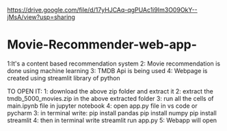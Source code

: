 https://drive.google.com/file/d/17yHJCAq-qgPUAc1i9Im3O09OkY--jMsA/view?usp=sharing


# Movie-Recommender-web-app-  


1:It's a content based recommendation system 
2: Movie recommendation is done using machine learning 
3: TMDB Api is being used 
4: Webpage is created using streamlit library of python

TO OPEN IT:
      1: download the above zip folder and extract it
      2: extract the tmdb_5000_movies.zip in the above extracted folder
      3: run all the cells of main.ipynb file in jupyter notebook
      4: open app.py file in vs code or pycharm
      3: in terminal write: 
                            pip install pandas
                            pip install numpy
                            pip install streamlit
      4: then in terminal write streamlit run app.py
      5: Webapp will open
                            
 
     
